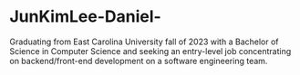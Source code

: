 # JunKimLee-Daniel-
Graduating from East Carolina University fall of 2023 with a Bachelor of Science in Computer Science and seeking an entry-level job concentrating on backend/front-end development on a software engineering team.
